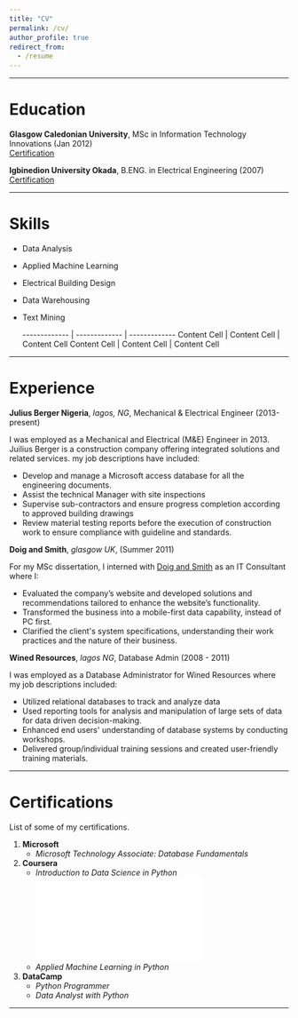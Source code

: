 ```yaml
---
title: "CV"
permalink: /cv/
author_profile: true
redirect_from:
  - /resume
---
```


***

# Education

**Glasgow Caledonian University**, MSc in Information Technology Innovations (Jan 2012)    
[Certification](https://github.com/cduvallet/phd-thesis/blob/master/duvallet_thesis_final.pdf)

**Igbinedion University Okada**, B.ENG. in Electrical Engineering (2007)   
[Certification](https://github.com/cduvallet/phd-thesis/blob/master/duvallet_thesis_final.pdf)

***

# Skills

* Data Analysis
* Applied Machine Learning
* Electrical Building Design
* Data Warehousing
* Text Mining


  ------------- | ------------- | -------------
  Content Cell  | Content Cell  | Content Cell
  Content Cell  | Content Cell  | Content Cell

***

# Experience

**Julius Berger Nigeria**, _lagos, NG_, Mechanical & Electrical Engineer (2013-present)  

I was employed as a Mechanical and Electrical (M&E) Engineer in 2013. Juilius Berger is a construction company offering integrated
solutions and related services. my job descriptions have included:
* Develop and manage a Microsoft access database for all the engineering documents.
* Assist the technical Manager with site inspections
* Supervise sub-contractors and ensure progress completion according to approved building drawings
* Review material testing reports before the execution of construction work to ensure compliance with guideline and standards.


**Doig and Smith**, _glasgow UK_, (Summer 2011)  

For my MSc dissertation, I interned with [Doig and Smith]() as an IT Consultant where I: 
* Evaluated the company’s website and developed solutions and recommendations tailored to enhance the website’s functionality.
* Transformed the business into a mobile-first data capability, instead of PC first.
* Clarified the client's system specifications, understanding their work practices and the nature of their business.


**Wined Resources**, _lagos NG_, Database Admin (2008 - 2011)

I was employed as a Database Administrator for Wined Resources where my job descriptions included:
* Utilized relational databases  to track and analyze data
* Used reporting tools for analysis and manipulation of large sets of data for data driven decision-making.
* Enhanced end users' understanding of database systems by conducting workshops.
* Delivered group/individual training sessions and created user-friendly training materials.


***

# Certifications

List of some of my certifications.
1. **Microsoft** 
    * _Microsoft Technology Associate: Database Fundamentals_  
2. **Coursera** 
    * _Introduction to Data Science in Python_ ![pdf](/files/Coursera%20Introduction%20to%20Data%20Science%20in%20Python.pdf)
    * _Applied Machine Learning in Python_
3. **DataCamp** 
    * _Python Programmer_
    * _Data Analyst with Python_

***






